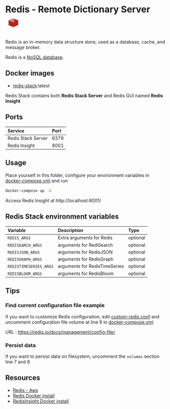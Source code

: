 # Redis - Remote Dictionary Server <img src="../documentation/images/redis-logo.png" alt="redis logo" width="50"/>

Redis is an in-memory data structure store, used as a database, cache, and message broker.

Redis is a [NoSQL database](../documentation/NOSQL.md).

## Docker images

- [redis-stack](https://hub.docker.com/r/redis/redis-stack/tags):latest

Redis Stack contains both **Redis Stack Server** and Redis GUI named **Redis Insight**

## Ports

| Service               | Port |
| :-------------------- | :--- |
| Redis Stack Server    | 6379 |
| Redis Insight         | 8001 |

## Usage

Place yourself in this folder, configure your environment variables in [docker-compose.yml](./docker-compose.yml) and run

```bash
docker-compose up -d
```

Access Redis Insight at http://localhost:8001/

## Redis Stack environment variables

| Variable                        | Description                   | Type     |
| :------------------------------ | :---------------------------- | :------- |
| `REDIS_ARGS`                    | Extra arguments for Redis     | optional |
| `REDISEARCH_ARGS`               | arguments for RediSearch      | optional |
| `REDISJSON_ARGS`                | arguments for RedisJSON       | optional |
| `REDISGRAPH_ARGS`               | arguments for RedisGraph      | optional |
| `REDISTIMESERIES_ARGS`          | arguments for RedisTimeSeries | optional |
| `REDISBLOOM_ARGS`               | arguments for RedisBloom      | optional |

## Tips

### Find current configuration file example

If you want to customize Redis configuration, edit [custom-redis.conf](./custom-redis.conf) and uncomment configuration file volume at line 9 in [docker-compose.yml](./docker-compose.yml)

URL : https://redis.io/docs/management/config-file/

### Persist data

If you want to persist data on filesystem, uncomment the `volumes` section line 7 and 8

## Resources

- [Redis - Aws](https://aws.amazon.com/redis/)
- [Redis Docker install](https://redis.io/docs/stack/get-started/install/docker/)
- [RedisInsight Docker install](https://docs.redis.com/latest/ri/installing/install-docker/)